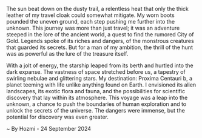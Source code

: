 
The sun beat down on the dusty trail, a relentless heat that only the thick leather of my travel cloak could somewhat mitigate.  My worn boots pounded the uneven ground, each step pushing me further into the unknown.  This journey was more than just travel; it was an adventure steeped in the lore of the ancient world, a quest to find the rumored City of Gold.  Legends spoke of its riches and dangers, of the monstrous creatures that guarded its secrets.  But for a man of my ambition, the thrill of the hunt was as powerful as the lure of the treasure itself.

With a jolt of energy, the starship leaped from its berth and hurtled into the dark expanse.  The vastness of space stretched before us, a tapestry of swirling nebulae and glittering stars.  My destination: Proxima Centauri b, a planet teeming with life unlike anything found on Earth.  I envisioned its alien landscapes, its exotic flora and fauna, and the possibilities for scientific discovery that lay within its atmosphere.  This voyage was a leap into the unknown, a chance to push the boundaries of human exploration and to unlock the secrets of the universe.  The dangers were immense, but the potential for discovery was even greater. 

~ By Hozmi - 24 September 2024
